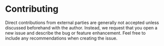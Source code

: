 # Contributing

Direct contributions from external parties are generally not accepted unless
discussed beforehand with the author. Instead, we request that you open a new
issue and describe the bug or feature enhancement. Feel free to include any
recommendations when creating the issue.
